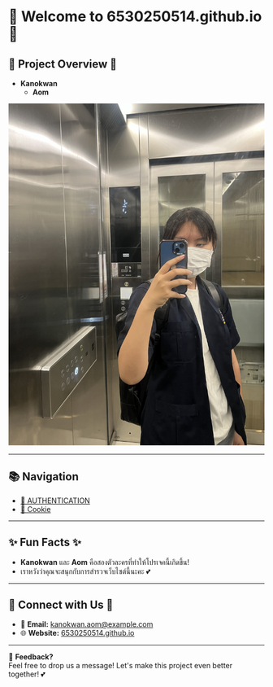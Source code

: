 # 🌸 **Welcome to 6530250514.github.io** 🌸

## 💖 Project Overview 💖
- **Kanokwan**  
  - **Aom**  

![alt text](IMG_5457.jpeg)

---

## 📚 **Navigation**

- [🔐 AUTHENTICATION](authentication)
- [🍪 Cookie](cookie.md)

---

## ✨ Fun Facts ✨
- **Kanokwan** และ **Aom** คือสองตัวละครที่ทำให้โปรเจคนี้เกิดขึ้น!
- เราหวังว่าคุณจะสนุกกับการสำรวจเว็บไซต์นี้นะคะ 💕

---

## 🌟 Connect with Us 🌟

- 📧 **Email:** kanokwan.aom@example.com
- 🌐 **Website:** [6530250514.github.io](https://6530250514.github.io)

---

💬 **Feedback?**  
Feel free to drop us a message! Let's make this project even better together! 💕
